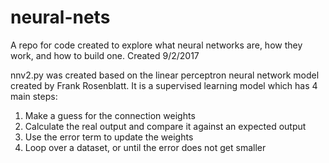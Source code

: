 # neural-nets

A repo for code created to explore what neural networks are, how they work, and how to build one. 
Created 9/2/2017

nnv2.py was created based on the linear perceptron neural network model created by Frank Rosenblatt. It is a supervised learning model which has 4 main steps:
1. Make a guess for the connection weights
2. Calculate the real output and compare it against an expected output
3. Use the error term to update the weights
4. Loop over a dataset, or until the error does not get smaller
